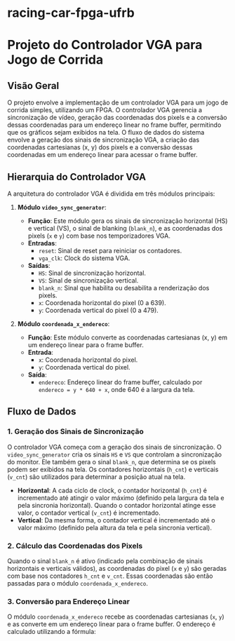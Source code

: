 # racing-car-fpga-ufrb

# Projeto do Controlador VGA para Jogo de Corrida

## Visão Geral

O projeto envolve a implementação de um controlador VGA para um jogo de corrida simples, utilizando um FPGA. O controlador VGA gerencia a sincronização de vídeo, geração das coordenadas dos pixels e a conversão dessas coordenadas para um endereço linear no frame buffer, permitindo que os gráficos sejam exibidos na tela. O fluxo de dados do sistema envolve a geração dos sinais de sincronização VGA, a criação das coordenadas cartesianas (x, y) dos pixels e a conversão dessas coordenadas em um endereço linear para acessar o frame buffer.

## Hierarquia do Controlador VGA

A arquitetura do controlador VGA é dividida em três módulos principais:

1. **Módulo `video_sync_generator`**: 
   - **Função**: Este módulo gera os sinais de sincronização horizontal (HS) e vertical (VS), o sinal de blanking (`blank_n`), e as coordenadas dos pixels (`x` e `y`) com base nos temporizadores VGA.
   - **Entradas**:
     - `reset`: Sinal de reset para reiniciar os contadores.
     - `vga_clk`: Clock do sistema VGA.
   - **Saídas**:
     - `HS`: Sinal de sincronização horizontal.
     - `VS`: Sinal de sincronização vertical.
     - `blank_n`: Sinal que habilita ou desabilita a renderização dos pixels.
     - `x`: Coordenada horizontal do pixel (0 a 639).
     - `y`: Coordenada vertical do pixel (0 a 479).

2. **Módulo `coordenada_x_endereco`**:
   - **Função**: Este módulo converte as coordenadas cartesianas (x, y) em um endereço linear para o frame buffer.
   - **Entrada**:
     - `x`: Coordenada horizontal do pixel.
     - `y`: Coordenada vertical do pixel.
   - **Saída**:
     - `endereco`: Endereço linear do frame buffer, calculado por `endereco = y * 640 + x`, onde 640 é a largura da tela.

## Fluxo de Dados

### 1. Geração dos Sinais de Sincronização

O controlador VGA começa com a geração dos sinais de sincronização. O `video_sync_generator` cria os sinais `HS` e `VS` que controlam a sincronização do monitor. Ele também gera o sinal `blank_n`, que determina se os pixels podem ser exibidos na tela. Os contadores horizontais (`h_cnt`) e verticais (`v_cnt`) são utilizados para determinar a posição atual na tela.

- **Horizontal**: A cada ciclo de clock, o contador horizontal (`h_cnt`) é incrementado até atingir o valor máximo (definido pela largura da tela e pela sincronia horizontal). Quando o contador horizontal atinge esse valor, o contador vertical (`v_cnt`) é incrementado.
- **Vertical**: Da mesma forma, o contador vertical é incrementado até o valor máximo (definido pela altura da tela e pela sincronia vertical).

### 2. Cálculo das Coordenadas dos Pixels

Quando o sinal `blank_n` é ativo (indicado pela combinação de sinais horizontais e verticais válidos), as coordenadas do pixel (`x` e `y`) são geradas com base nos contadores `h_cnt` e `v_cnt`. Essas coordenadas são então passadas para o módulo `coordenada_x_endereco`.

### 3. Conversão para Endereço Linear

O módulo `coordenada_x_endereco` recebe as coordenadas cartesianas (`x`, `y`) e as converte em um endereço linear para o frame buffer. O endereço é calculado utilizando a fórmula:
